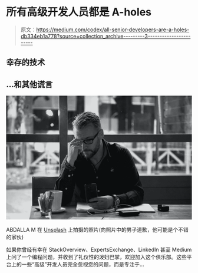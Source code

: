 # 所有高级开发人员都是 A-holes

> 原文：<https://medium.com/codex/all-senior-developers-are-a-holes-db334eb1a778?source=collection_archive---------3----------------------->

## 幸存的技术

## …和其他谎言

![](img/9d6d0543b1dd8885535f3f7e5712e48b.png)

ABDALLA M 在 [Unsplash](https://unsplash.com/s/photos/difficult?utm_source=unsplash&utm_medium=referral&utm_content=creditCopyText) 上拍摄的照片(向照片中的男子道歉，他可能是个不错的家伙)

如果你曾经有幸在 StackOverview、ExpertsExchange、LinkedIn 甚至 Medium 上问了一个编程问题，并收到了礼仪性的泼妇巴掌，欢迎加入这个俱乐部。这些平台上的一些“高级”开发人员完全忽视您的问题，而是专注于…